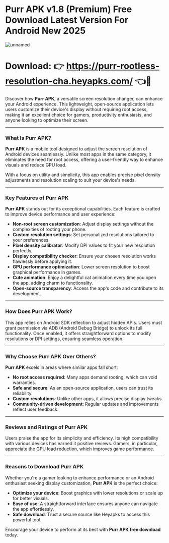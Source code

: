 # Purr APK v1.8 (Premium) Free Download Latest Version For Android New 2025

![unnamed](https://github.com/user-attachments/assets/756d4aea-bb87-459f-bf4d-e17b72d98d33)


# Download: 👉 https://purr-rootless-resolution-cha.heyapks.com/ 👈📲

Discover how **Purr APK**, a versatile screen resolution changer, can enhance your Android experience. This lightweight, open-source application lets users customize their device's display without requiring root access, making it an excellent choice for gamers, productivity enthusiasts, and anyone looking to optimize their screen.  

---

### What Is Purr APK?  
**Purr APK** is a mobile tool designed to adjust the screen resolution of Android devices seamlessly. Unlike most apps in the same category, it eliminates the need for root access, offering a user-friendly way to enhance visuals and reduce GPU load.  

With a focus on utility and simplicity, this app enables precise pixel density adjustments and resolution scaling to suit your device's needs.  

---

### Key Features of Purr APK  

**Purr APK** stands out for its exceptional capabilities. Each feature is crafted to improve device performance and user experience:  
- **Non-root screen customization**: Adjust display settings without the complexities of rooting your phone.  
- **Custom resolution settings**: Set personalized resolutions tailored to your preferences.  
- **Pixel density calibrator**: Modify DPI values to fit your new resolution perfectly.  
- **Display compatibility checker**: Ensure your chosen resolution works flawlessly before applying it.  
- **GPU performance optimization**: Lower screen resolution to boost graphical performance in games.  
- **Cute animation**: Enjoy a delightful cat animation every time you open the app, adding charm to functionality.  
- **Open-source transparency**: Access the app's code and contribute to its development.  

---

### How Does Purr APK Work?  
This app relies on Android SDK reflection to adjust hidden APIs. Users must grant permission via ADB (Android Debug Bridge) to unlock its full functionality. Once enabled, it offers straightforward options to modify resolutions or DPI settings, ensuring seamless operation.  

---

### Why Choose Purr APK Over Others?  
**Purr APK** excels in areas where similar apps fall short:  
- **No root access required**: Many apps demand rooting, which can void warranties.  
- **Safe and secure**: As an open-source application, users can trust its reliability.  
- **Custom resolutions**: Unlike other apps, it allows precise display tweaks.  
- **Community-driven development**: Regular updates and improvements reflect user feedback.  

---

### Reviews and Ratings of Purr APK  
Users praise the app for its simplicity and efficiency. Its high compatibility with various devices has earned it positive reviews. Gamers, in particular, appreciate the GPU load reduction, which improves game performance.  

---

### Reasons to Download Purr APK  
Whether you're a gamer looking to enhance performance or an Android enthusiast seeking display customization, **Purr APK** is the perfect choice:  
- **Optimize your device**: Boost graphics with lower resolutions or scale up for better visuals.  
- **Ease of use**: A straightforward interface ensures anyone can navigate the app effortlessly.  
- **Safe download**: Trust a secure source like Heyapks to access this powerful tool.  

Encourage your device to perform at its best with **Purr APK free download** today.
